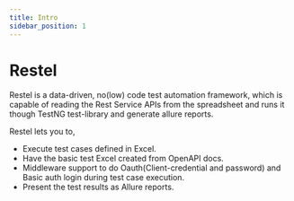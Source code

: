 ```yaml
---
title: Intro
sidebar_position: 1
---
```


# Restel

Restel is a data-driven, no(low) code test automation framework, which is capable of reading the Rest Service APIs from 
the spreadsheet and runs it though TestNG test-library and generate allure reports.

Restel lets you to,

- Execute test cases defined in Excel.
- Have the basic test Excel created from OpenAPI docs.
- Middleware support to do Oauth(Client-credential and password) and Basic auth login during test case execution.
- Present the test results as Allure reports.